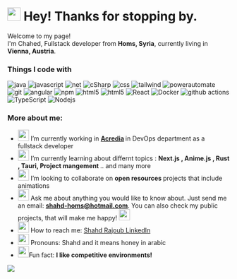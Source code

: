 <!--
**Shahed-RAJOUB/Shahed-RAJOUB** is a ✨ _special_ ✨ repository because its `README.md` (this file) appears on your GitHub profile.
-->
<h1><img src="https://emojis.slackmojis.com/emojis/images/1643514958/9845/meow_heart.png?1643514958" width="30"/> Hey! Thanks for stopping by.</h1>
<p>Welcome to my page! </br> I'm Chahed, Fullstack developer from <b>Homs, Syria</b>, currently living in <b>Vienna, Austria</b>. </p>
<h3>Things I code with</h3>
<p>
  <img alt="java" src="https://img.shields.io/badge/java-backend-green?&style=for-the-badge"/>
  <img alt="javascript" src="https://img.shields.io/badge/JavaScript-F7DF1E.svg?&style=for-the-badge&logo=javascript&logoColor=white"/>
  <img alt="net" src="https://img.shields.io/badge/.Net-512BD4.svg?&style=for-the-badge&logo=.net&logoColor=white" />
  <img alt="cSharp" src="https://img.shields.io/badge/C%23-Backend-red?&style=for-the-badge" />
  <img alt="css" src="https://img.shields.io/badge/CSS-1572B6.svg?&style=for-the-badge&logo=css&logoColor=white" />
  <img alt="tailwind" src="https://img.shields.io/badge/Tailwind%20CSS-06B6D4.svg?&style=for-the-badge&logo=TailwindCSS&logoColor=white" />
  <img alt="powerautomate" src="https://img.shields.io/badge/Power%20Automate-0066FF.svg?&style=for-the-badge&logo=PowerAutomate&logoColor=white" />
  <img alt="git" src="https://img.shields.io/badge/-Git-F05032?style=for-the-badge&logo=git&logoColor=white" />
  <img alt="angular" src="https://img.shields.io/badge/-Angular-DD0031?style=for-the-badge&logo=angular&logoColor=white" />
  <img alt="npm" src="https://img.shields.io/badge/-NPM-CB3837?style=for-the-badge&logo=npm&logoColor=white" />
  <img alt="html5" src="https://img.shields.io/badge/-HTML5-E34F26?style=for-the-badge&logo=html5&logoColor=white" />
  <img alt="html5" src="https://img.shields.io/badge/UiPath-orange?style=for-the-badge" />
  <img alt="React" src="https://img.shields.io/badge/-React-45b8d8?style=for-the-badge&logo=react&logoColor=white" />
  <img alt="Docker" src="https://img.shields.io/badge/-Docker-46a2f1?style=for-the-badge&logo=docker&logoColor=white" />
  <img alt="github actions" src="https://img.shields.io/badge/-Github_Actions-2088FF?style=for-the-badge&logo=github-actions&logoColor=white" />
  <img alt="TypeScript" src="https://img.shields.io/badge/-TypeScript-007ACC?style=for-the-badge&logo=typescript&logoColor=white" />
  <img alt="Nodejs" src="https://img.shields.io/badge/-Nodejs-43853d?style=for-the-badge&logo=Node.js&logoColor=white" />
</p>

<h3>More about me: </h3>
<ul>

  <li><img src="https://emojis.slackmojis.com/emojis/images/1643514853/8661/fast_meow_party.gif?1643514853" width="25"/> I’m currently working in <b> <a href="https://www.acredia.at/">Acredia</a> </b> in DevOps department as a fullstack developer</li>
  <li><img src="https://emojis.slackmojis.com/emojis/images/1643514870/8816/meow_bread_appear.gif?1643514870" width ="25" /> I’m currently learning about differnt topics : <b>Next.js , Anime.js , Rust , Tauri, Project mangement </b>.. and many more</li>
  <li><img src="https://emojis.slackmojis.com/emojis/images/1643515259/12807/meow_attentionreverse.png?1643515259" width="25" /> I’m looking to collaborate on <b> open resources </b> projects that include animations</li>
  <li><img src="https://emojis.slackmojis.com/emojis/images/1643515287/13079/meow_cloroxsip.gif?1643515287" width="25" /> Ask me about anything you would like to know about. Just send me an email: <b><a href="mailto:shahd-homs@hotmail.com">shahd-homs@hotmail.com</a></b>. You can also check my public projects, that will make me happy! <img src="https://emojis.slackmojis.com/emojis/images/1643515237/12554/meow_rolling.gif?1643515237" width="25" /></li>
  <li><img src="https://emojis.slackmojis.com/emojis/images/1643517027/30793/meow_dundundun.gif?1643517027" width="25" /> How to reach me: <a href="https://www.linkedin.com/in/chahed-rajoub">Shahd Rajoub LinkedIn</a></li>
  <li><img src="https://emojis.slackmojis.com/emojis/images/1643508857/46375/meow_lurk.gif?1643508857" width="25" /> Pronouns: Shahd and it means honey in arabic </li>
  <li><img src="https://emojis.slackmojis.com/emojis/images/1643515251/12722/meow_bongo_rage.gif?1643515251" width="25" />Fun fact: <b>I like competitive environments!</b></li>
</ul>

![](https://komarev.com/ghpvc/?username=Shahed-RAJOUB&label=PROFILE+VIEWS)
